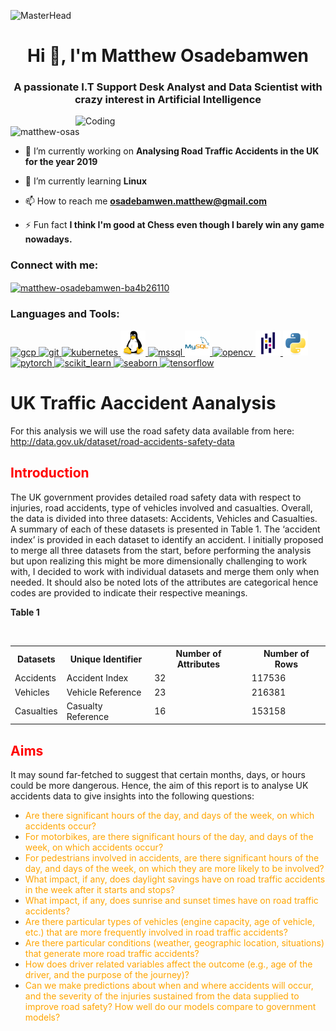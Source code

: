 ![MasterHead](https://www.arabnews.com/sites/default/files/styles/n_670_395/public/2018/11/11/1365101-921132596.gif?itok=8bwmmW9h)
<h1 align="center">Hi 👋, I'm Matthew Osadebamwen</h1>
<h3 align="center">A passionate I.T Support Desk Analyst and Data Scientist with crazy interest in Artificial Intelligence</h3> 
<img align="right" alt="Coding" width="400" src="https://cdn.dribbble.com/users/207059/screenshots/16573416/media/4f24405796465a71b2691f94f5e5d1f8.gif"

<p align="left"> <img src="https://komarev.com/ghpvc/?username=matthew-osas&label=Profile%20views&color=0e75b6&style=flat" alt="matthew-osas" /> </p>

- 🔭 I’m currently working on **Analysing Road Traffic Accidents in the UK for the year 2019**

- 🌱 I’m currently learning **Linux**

- 📫 How to reach me **osadebamwen.matthew@gmail.com**

- ⚡ Fun fact **I think I'm good at Chess even though I barely win any game nowadays.**

<h3 align="left">Connect with me:</h3>
<p align="left">
<a href="https://linkedin.com/in/matthew-osadebamwen-ba4b26110" target="blank"><img align="center" src="https://raw.githubusercontent.com/rahuldkjain/github-profile-readme-generator/master/src/images/icons/Social/linked-in-alt.svg" alt="matthew-osadebamwen-ba4b26110" height="30" width="40" /></a>
</p>

<h3 align="left">Languages and Tools:</h3>
<p align="left"> <a href="https://cloud.google.com" target="_blank" rel="noreferrer"> <img src="https://www.vectorlogo.zone/logos/google_cloud/google_cloud-icon.svg" alt="gcp" width="40" height="40"/> </a> <a href="https://git-scm.com/" target="_blank" rel="noreferrer"> <img src="https://www.vectorlogo.zone/logos/git-scm/git-scm-icon.svg" alt="git" width="40" height="40"/> </a> <a href="https://kubernetes.io" target="_blank" rel="noreferrer"> <img src="https://www.vectorlogo.zone/logos/kubernetes/kubernetes-icon.svg" alt="kubernetes" width="40" height="40"/> </a> <a href="https://www.linux.org/" target="_blank" rel="noreferrer"> <img src="https://raw.githubusercontent.com/devicons/devicon/master/icons/linux/linux-original.svg" alt="linux" width="40" height="40"/> </a> <a href="https://www.microsoft.com/en-us/sql-server" target="_blank" rel="noreferrer"> <img src="https://www.svgrepo.com/show/303229/microsoft-sql-server-logo.svg" alt="mssql" width="40" height="40"/> </a> <a href="https://www.mysql.com/" target="_blank" rel="noreferrer"> <img src="https://raw.githubusercontent.com/devicons/devicon/master/icons/mysql/mysql-original-wordmark.svg" alt="mysql" width="40" height="40"/> </a> <a href="https://opencv.org/" target="_blank" rel="noreferrer"> <img src="https://www.vectorlogo.zone/logos/opencv/opencv-icon.svg" alt="opencv" width="40" height="40"/> </a> <a href="https://pandas.pydata.org/" target="_blank" rel="noreferrer"> <img src="https://raw.githubusercontent.com/devicons/devicon/2ae2a900d2f041da66e950e4d48052658d850630/icons/pandas/pandas-original.svg" alt="pandas" width="40" height="40"/> </a> <a href="https://www.python.org" target="_blank" rel="noreferrer"> <img src="https://raw.githubusercontent.com/devicons/devicon/master/icons/python/python-original.svg" alt="python" width="40" height="40"/> </a> <a href="https://pytorch.org/" target="_blank" rel="noreferrer"> <img src="https://www.vectorlogo.zone/logos/pytorch/pytorch-icon.svg" alt="pytorch" width="40" height="40"/> </a> <a href="https://scikit-learn.org/" target="_blank" rel="noreferrer"> <img src="https://upload.wikimedia.org/wikipedia/commons/0/05/Scikit_learn_logo_small.svg" alt="scikit_learn" width="40" height="40"/> </a> <a href="https://seaborn.pydata.org/" target="_blank" rel="noreferrer"> <img src="https://seaborn.pydata.org/_images/logo-mark-lightbg.svg" alt="seaborn" width="40" height="40"/> </a> <a href="https://www.tensorflow.org" target="_blank" rel="noreferrer"> <img src="https://www.vectorlogo.zone/logos/tensorflow/tensorflow-icon.svg" alt="tensorflow" width="40" height="40"/> </a> </p>


# UK Traffic Aaccident Aanalysis
For this analysis we will use the road safety data available from here: http://data.gov.uk/dataset/road-accidents-safety-data

## <font color = red>**Introduction**</font>
The UK government provides detailed road safety data with respect to injuries, road accidents, type of vehicles involved and casualties. Overall, the data is divided into three datasets: Accidents, Vehicles and Casualties. A summary of each of these datasets is presented in Table 1. The ‘accident index’ is provided in each dataset to identify an accident. I initially proposed to merge all three datasets from the start, before performing the analysis but upon realizing this might be more dimensionally challenging to work with, I decided to work with individual datasets and merge them only when needed. It should also be noted lots of the attributes are categorical hence codes are provided to indicate their respective meanings.

**Table 1**
<table>
  <tr>
    <th>Datasets</th>
    <th>Unique Identifier</th>
    <th>Number of Attributes</th>
    <th>Number of Rows</th>
  </tr>
  <tr>
    <td>Accidents</td>
    <td>Accident Index</td>
    <td>32</td>
    <td>117536</td>
  </tr>
  <tr>
    <td>Vehicles</td>
    <td>Vehicle Reference</td>
    <td>23</td>
    <td>216381</td>
  </tr>
    <tr>
    <td>Casualties</td>
    <td>Casualty Reference</td>
    <td>16</td>
    <td>153158</td>
  </tr>
</table>

## <font color = red>**Aims**</font>

It may sound far-fetched to suggest that certain months, days, or hours could be more dangerous. Hence, the aim of this report is to analyse UK accidents data to give insights into the following questions: 
 
* <font color = orange>Are there significant hours of the day, and days of the week, on which accidents occur?</font> <br>
* <font color = orange>For motorbikes, are there significant hours of the day, and days of the week, on which 
accidents occur? </font><br>
* <font color = orange>For pedestrians involved in accidents, are there significant hours of the day, and days of the 
week, on which they are more likely to be involved?</font> <br>
* <font color = orange>What impact, if any, does daylight savings have on road traffic accidents in the week after it 
starts and stops? </font><br>
* <font color = orange>What impact, if any, does sunrise and sunset times have on road traffic accidents?</font><br>
* <font color = orange>Are there particular types of vehicles (engine capacity, age of vehicle, etc.) that are more 
frequently involved in road traffic accidents? </font><br>
* <font color = orange>Are there particular conditions (weather, geographic location, situations) that generate more 
road traffic accidents? </font><br>
* <font color = orange>How does driver related variables affect the outcome (e.g., age of the driver, and the purpose 
of the journey)? </font><br>
* <font color = orange>Can we make predictions about when and where accidents will occur, and the severity of the 
injuries sustained from the data supplied to improve road safety? How well do our models 
compare to government models? </font><br>
